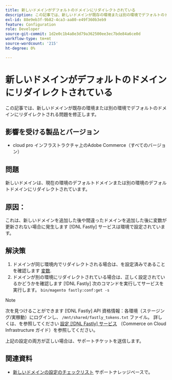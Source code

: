 ```yaml
---
title: 新しいドメインがデフォルトのドメインにリダイレクトされている
description: この記事では、新しいドメインが既存の環境または別の環境でデフォルトのドメインにリダイレクトされる問題を修正します。
exl-id: 88e9eb3f-9b82-4ca3-aa80-e49f360b3eb9
feature: Configuration
role: Developer
source-git-commit: 1d2e0c1b4a8e3d79a362500ee3ec7bde84a6ce0d
workflow-type: tm+mt
source-wordcount: '215'
ht-degree: 0%

---
```


# 新しいドメインがデフォルトのドメインにリダイレクトされている

この記事では、新しいドメインが既存の環境または別の環境でデフォルトのドメインにリダイレクトされる問題を修正します。

## 影響を受ける製品とバージョン

* cloud pro インフラストラクチャ上のAdobe Commerce（すべてのバージョン）

## 問題

新しいドメインは、現在の環境のデフォルトドメインまたは別の環境のデフォルトドメインにリダイレクトされています。

## 原因：

これは、新しいドメインを追加した後や間違ったドメインを追加した後に変数が更新されない場合に発生します [!DNL Fastly] サービスは環境で設定されています。

## 解決策

1. ドメインが同じ環境内でリダイレクトされる場合は、を設定済みであることを確認します [変数](https://experienceleague.adobe.com/docs/commerce-cloud-service/user-guide/configure-store/multiple-sites.html#modify-variables).
1. ドメインが別の環境にリダイレクトされている場合は、正しく設定されているかどうかを確認します [!DNL Fastly] 次のコマンドを実行してサービスを実行します。 `bin/magento fastly:conf:get -s`

>[!NOTE]
>
>次を見つけることができます [!DNL Fastly] API 資格情報：各環境（ステージング/実稼動）にログインし、 `/mnt/shared/fastly_tokens.txt` ファイル。 詳しくは、を参照してください [設定 [!DNL Fastly] サービス](https://experienceleague.adobe.com/docs/commerce-cloud-service/user-guide/cdn/setup-fastly/fastly-configuration.html) （Commerce on Cloud Infrastructure ガイド）を参照してください。

上記の設定の両方が正しい場合は、サポートチケットを送信します。

## 関連資料

* [新しいドメインの設定のチェックリスト](https://experienceleague.adobe.com/docs/commerce-knowledge-base/kb/how-to/checklist-for-setting-up-a-new-domain.html) サポートナレッジベースで。
